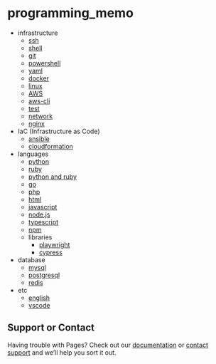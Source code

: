 # programming_memo

- infrastructure
  - [ssh](https://a11wa11.github.io/memo/02_ssh)
  - [shell](https://a11wa11.github.io/memo/03_shell)
  - [git](https://a11wa11.github.io/memo/04_git)
  - [powershell](https://a11wa11.github.io/memo/05_powershell)
  - [yaml](https://a11wa11.github.io/memo/06_yaml)
  - [docker](https://a11wa11.github.io/memo/07_docker)
  - [linux](https://a11wa11.github.io/memo/08_linux)
  - [AWS](https://a11wa11.github.io/memo/21_AWS)
  - [aws-cli](https://a11wa11.github.io/memo/22_aws_cli)
  - [test](https://a11wa11.github.io/memo/29_test)
  - [network](https://a11wa11.github.io/memo/40_network)
  - [nginx](https://a11wa11.github.io/memo/41_nginx)
- IaC (Infrastructure as Code)
  - [ansible](https://a11wa11.github.io/memo/IaC/01_ansible)
  - [cloudformation](https://a11wa11.github.io/memo/IaC/02_cloudformation)
- languages
  - [python](https://a11wa11.github.io/memo/languages/01_python)
  - [ruby](https://a11wa11.github.io/memo/languages/02_ruby)
  - [python and ruby](https://a11wa11.github.io/memo/languages/03_python_ruby)
  - [go](https://a11wa11.github.io/memo/languages/04_golang)
  - [php](https://a11wa11.github.io/memo/languages/05_php)
  - [html](https://a11wa11.github.io/memo/languages/06_html)
  - [javascript](https://a11wa11.github.io/memo/languages/07_javascript)
  - [node.js](https://a11wa11.github.io/memolanguages/08_nodejs)
  - [typescript](https://a11wa11.github.io/memo/languages/09_typescript)
  - [npm](https://a11wa11.github.io/memo/languages/10_npm)
  - libraries
    - [playwright](https://a11wa11.github.io/memo/memolanguages/01_playwright)
    - [cypress](https://a11wa11.github.io/memo/memolanguages/02_cypress)
- database
  - [mysql](https://a11wa11.github.io/memo/database/01_mysql)
  - [postgresql](https://a11wa11.github.io/memo/database/02_postgresql)
  - [redis](https://a11wa11.github.io/memo/database/03_redis)
- etc
  - [english](https://a11wa11.github.io/memo/etc/01_english)
  - [vscode](https://a11wa11.github.io/memo/etc/02_vscode)

## Support or Contact

Having trouble with Pages? Check out our [documentation](https://docs.github.com/categories/github-pages-basics/) or [contact support](https://github.com/contact) and we’ll help you sort it out.
